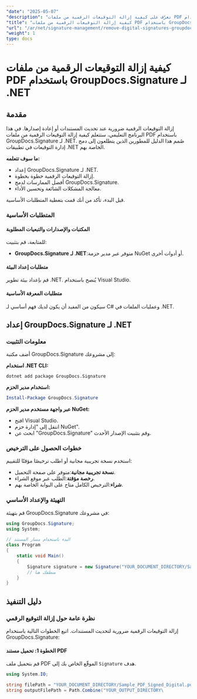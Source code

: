 ```yaml
---
"date": "2025-05-07"
"description": "تعرّف على كيفية إزالة التوقيعات الرقمية من ملفات PDF باستخدام GroupDocs.Signature لـ .NET. يغطي هذا الدليل الإعداد والتنفيذ وأفضل الممارسات."
"title": "كيفية إزالة التوقيعات الرقمية من ملفات PDF باستخدام GroupDocs.Signature لـ .NET"
"url": "/ar/net/signature-management/remove-digital-signatures-groupdocs-signature-net/"
"weight": 1
type: docs
---
```

# كيفية إزالة التوقيعات الرقمية من ملفات PDF باستخدام GroupDocs.Signature لـ .NET

## مقدمة

إزالة التوقيعات الرقمية ضرورية عند تحديث المستندات أو إعادة إصدارها. في هذا البرنامج التعليمي، ستتعلم كيفية إزالة التوقيعات الرقمية من ملفات PDF باستخدام GroupDocs.Signature لـ .NET. صُمم هذا الدليل للمطورين الذين يتطلعون إلى دمج إدارة التوقيعات في تطبيقات .NET الخاصة بهم.

**ما سوف تتعلمه:**
- إعداد GroupDocs.Signature لـ .NET.
- إزالة التوقيعات الرقمية خطوة بخطوة.
- أفضل الممارسات لدمج GroupDocs.Signature.
- معالجة المشكلات الشائعة وتحسين الأداء.

قبل البدء، تأكد من أنك قمت بتغطية المتطلبات الأساسية.

### المتطلبات الأساسية

#### المكتبات والإصدارات والتبعيات المطلوبة
للمتابعة، قم بتثبيت:
- **GroupDocs.Signature لـ .NET**:متوفر عبر مدير حزمة NuGet أو أدوات أخرى.
  

#### متطلبات إعداد البيئة
قم بإعداد بيئة تطوير .NET. يُنصح باستخدام Visual Studio.

#### متطلبات المعرفة الأساسية
سيكون من المفيد أن يكون لديك فهم أساسي لـ C# وعمليات الملفات في .NET.

## إعداد GroupDocs.Signature لـ .NET

### معلومات التثبيت

أضف مكتبة GroupDocs.Signature إلى مشروعك:

**استخدام .NET CLI:**
```shell
dotnet add package GroupDocs.Signature
```

**استخدام مدير الحزم:**
```powershell
Install-Package GroupDocs.Signature
```

**عبر واجهة مستخدم مدير الحزم NuGet:**
- افتح Visual Studio.
- انتقل إلى "إدارة حزم NuGet".
- ابحث عن "GroupDocs.Signature" وقم بتثبيت الإصدار الأحدث.

### خطوات الحصول على الترخيص

استخدم نسخة تجريبية مجانية أو اطلب ترخيصًا مؤقتًا للتقييم:
- **نسخة تجريبية مجانية**:متوفر على صفحة التحميل.
- **رخصة مؤقتة**:الطلب عبر موقع الشراء.
- **شراء**:الترخيص الكامل متاح على البوابة الخاصة بهم.

### التهيئة والإعداد الأساسي

قم بتهيئة GroupDocs.Signature في مشروعك:

```csharp
using GroupDocs.Signature;
using System;

// البدء باستخدام مسار المستند
class Program
{
    static void Main()
    {
        Signature signature = new Signature("YOUR_DOCUMENT_DIRECTORY/Sample_PDF_Signed_Digital.pdf");
        // منطقك هنا
    }
}
```

## دليل التنفيذ

### نظرة عامة حول إزالة التوقيع الرقمي

إزالة التوقيعات الرقمية ضرورية لتحديث المستندات. اتبع الخطوات التالية باستخدام GroupDocs.Signature:

#### الخطوة 1: تحميل مستند PDF

قم بتحميل ملف PDF الموقّع الخاص بك إلى `Signature` هدف.

```csharp
using System.IO;

string filePath = "YOUR_DOCUMENT_DIRECTORY/Sample_PDF_Signed_Digital.pdf";
string outputFilePath = Path.Combine("YOUR_OUTPUT_DIRECTORY\